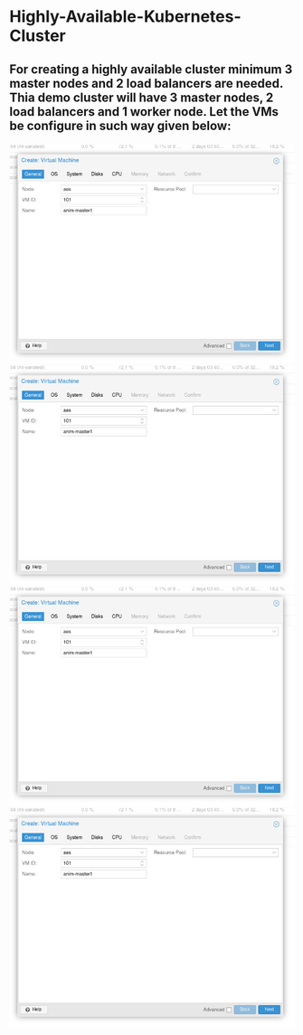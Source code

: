 # Highly-Available-Kubernetes-Cluster

## <p text-align="justified">For creating a highly available cluster minimum 3 master nodes and 2 load balancers are needed. Thia demo cluster will have 3 master nodes, 2 load balancers and 1 worker node. Let the VMs be configure in such way given below:</p> ##
<img src="https://github.com/animshamura/Highly-Available-Kubernetes-Cluster/blob/main/screenshots/pr1.png?raw=true">
<img src="https://github.com/animshamura/Highly-Available-Kubernetes-Cluster/blob/main/screenshots/pr1.png?raw=true">
<img src="https://github.com/animshamura/Highly-Available-Kubernetes-Cluster/blob/main/screenshots/pr1.png?raw=true">
<img src="https://github.com/animshamura/Highly-Available-Kubernetes-Cluster/blob/main/screenshots/pr1.png?raw=true">
